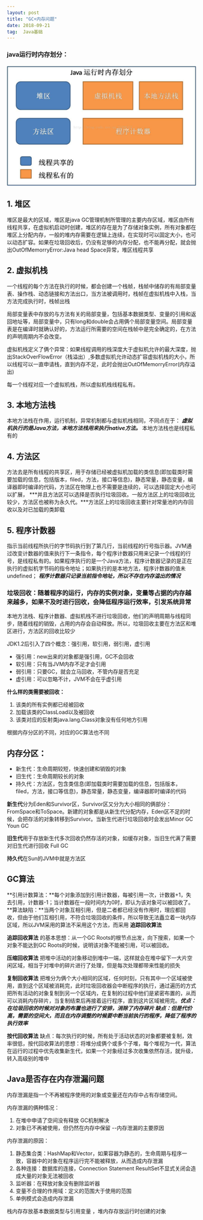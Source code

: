 ```yaml
---
layout: post                  
title: "GC+内存问题"             
date: 2018-09-21               
tag:  Java基础
---
```


### java运行时内存划分：

<img src="/images/Blog/gc.jpg" >

## 1. 堆区

堆区是最大的区域，堆区是java GC管理机制所管理的主要内存区域，堆区由所有线程共享，在虚拟机启动时创建，堆区的存在是为了存储对象实例，所有对象都在堆区上分配内存，一般的堆内存需要在逻辑上连续，在实现时可以固定大小，也可以动态扩容。如果在垃圾回收后，仍没有足够的内存分配，也不能再分配，就会抛出OutOfMemorryError:Java head Space异常，堆区线程共享

## 2. 虚拟机栈

一个线程的每个方法在执行的时候，都会创建一个栈帧，栈帧中储存的有局部变量表、操作栈、动态链接和方法出口，当方法被调用时，栈帧在虚拟机栈中入栈，当方法完成执行时，栈帧出栈

局部变量表中存放的与方法有关的局部变量，包括基本数据类型、变量的引用和返回地址等，局部变量中，只有long和double会占用俩个局部变量空间。局部变量表是在编译时就确认好的，方法运行所需要的空间在栈帧中是完全确定的，在方法的声明周期内不会改变。

虚拟机栈定义了俩个异常：如果线程调用的栈深度大于虚拟机允许的最大深度，抛出StackOverFlowError（栈溢出）,多数虚拟机允许动态扩容虚拟机栈的大小，所以线程可以一直申请栈，直到内存不足，此时会抛出OutOfMemorryError(内存溢出)

每一个线程对应一个虚拟机栈，所以虚拟机栈线程私有。

## 3. 本地方法栈

本地方法栈在作用，运行机制，异常机制都与虚拟机栈相同，不同点在于： ***虚拟机执行的是Java方法，本地方法栈用来执行native方法。*** 本地方法栈也是线程私有的

## 4. 方法区

方法去是所有线程的共享区，用于存储已经被虚拟机加载的类信息(即加载类时需要加载的信息，包括版本，filed，方法，接口等信息)，静态常量，静态变量，编译器即时编译的代码，方法区在物理上也不需要是连续的，可以选择固定大小也可以扩展， ***并且方法区可以选择是否执行垃圾回收。一般方法区上的垃圾回收比较少，方法区也被称为永久代。***方法区上的垃圾回收主要针对常量池的内存回收以及对已加载的类卸载

## 5. 程序计数器

指示当前线程所执行的字节码执行到了第几行，当前线程的行号指示器。JVM通过改变计数器的值来执行下一条指令，每个程序计数器只用来记录一个线程的行号，是线程私有的。如果程序执行的是一个Java方法，程序计数器记录的是正在执行的虚拟机字节码的指令地址；如果执行的是本地方法，程序计数器的值未undefined； ***程序计数器只记录当前指令地址，所以不存在内存溢出的情况***

### 垃圾回收：随着程序的运行，内存的实例对象，变量等占据的内存越来越多，如果不及时进行回收，会降低程序运行效率，引发系统异常

本地方法栈、程序计数器、虚拟机栈不进行垃圾回收，他们的声明周期与线程同步，随着线程的销毁，占用的内存会自动释放。所以，垃圾回收主要在方法区和堆区进行，方法区的回收比较少


JDK1.2后引入了四个概念：强引用，软引用，弱引用，虚引用

- 强引用：new出来的对象都是强引用，GC不会回收
- 软引用：只有当JVM内存不足才会引用
- 弱引用：只要GC，就会立马回收，不管内存是否充足
- 虚引用：可以忽略不计，JVM不会在乎虚引用

**什么样的类需要被回收：**

1. 该类的所有实例都已经被回收
2. 加载该类的ClassLoad以及被回收
3. 该类对应的反射类java.lang.Class对象没有任何地方引用

根据内存分区的不同，对应的GC算法也不同

## 内存分区：

- 新生代：生命周期较短，快速创建和销毁的对象
- 旧生代：生命周期较长的对象
- 持久代：方法区，包含类信息(即加载类时需要加载的信息，包括版本，filed，方法，接口等信息)，静态常量，静态变量，编译器即时编译的代码

**新生代**分为Eden和Survivor区，Survivor区又分为大小相同的俩部分：FromSpace和ToSpace。新建的对象都是从新生代分配内存，Eden区不足的时候，会把存活的对象转移到Survivor。当新生代进行垃圾回收时会发出Minor GC Youn GC

**旧生代**用于存放新生代多次回收仍然存活的对象，如缓存对象，当旧生代满了需要对旧生代进行回收  Full GC

**持久代**在Sun的JVM中就是方法区

## GC算法

**引用计数算法：**每个对象添加到引用计数器，每被引用一次，计数器+1，失去引用，计数器-1；当计数器在一段时间内为0时，即认为该对象可以被回收了。 **算法缺陷：**当两个对象互相引用，但是二者都已经没有作用时，理应都回收，但由于他们互相引用，不符合垃圾回收的条件，所以导致无法矗立着一块内存区域，所以JVM采用的算法不采用这个方法，而采用 **追踪回收算法**

**追踪回收算法** 的基本思想：从一个GC Roots的根节点出发，向下搜索，如果一个对象不能达到GC Roots的时候，说明该对象不能被引用，可以被回收。

**压缩回收算法** 把堆中活动的对象移动到堆中一端，这样就会在堆中留下一大片空闲区域，相当于对堆中的碎片进行了处理，但是每次处理都带来性能的损失

**复制回收算法** 把堆分为俩个大小相同的区域，任何时刻，只有其中一个区域被使用，直到这个区域被消耗完，此时垃圾回收器会中断程序的执行，通过遍历的方式把所有活动的对象复制到另一个区域内，在复制的过程中他们是紧密布置的，从而可以消耗内存碎片，当复制结束后再接着运行程序，直到这片区域被用完。***优点：在垃圾回收的时候对对象的布置也进行了安排，消除了内存碎片   缺点：但是代价高，需要的空间大，而且在内存调整的时候要中断当前执行的程序，降低了程序的执行效率***

**按代回收算法** 缺点：每次执行的时候，所有处于活动状态的对象都要被复制，效率很低，按代回收算法的思想：将堆分成俩个或多个子堆，每个堆视为一代，算法在运行的过程中优先收集新生代，如果一个对象经过多次收集依然存活，就升级，转入高级别的堆中

## Java是否存在内存泄漏问题

内存泄漏是指一个不再被程序使用的对象或变量还在内存中占有存储空间。

内存泄漏的俩种情况：

1. 在堆中申请了空间没有释放  GC机制解决
2. 对象已不再被使用，但仍然在内存中保留   --内存泄漏的主要原因

内存泄漏的原因：

1. 静态集合类：HashMap和Vector，如果容器为静态的，生命周期与程序一致，容器中的对象在程序运行完不能被释放，从而造成内存泄漏
2. 各种连接：数据库的连接，Connection Statement ResultSet不显式关闭会造成大量的对象无法被回收
3. 监听器：在释放对象没有删除监听器
4. 变量不合理的作用域：定义的范围大于使用的范围
5. 单例模式会造成内存泄漏

栈内存存放基本数据类型与引用变量 ，堆内存存放运行时创建的对象